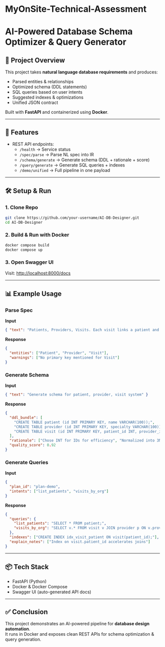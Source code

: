 # MyOnSite-Technical-Assessment
# AI-Powered Database Schema Optimizer & Query Generator

## 📌 Project Overview
This project takes **natural language database requirements** and produces:
- Parsed entities & relationships
- Optimized schema (DDL statements)
- SQL queries based on user intents
- Suggested indexes & optimizations
- Unified JSON contract

Built with **FastAPI** and containerized using **Docker**.

---

## 🚀 Features
- REST API endpoints:
  - `/health` → Service status
  - `/spec/parse` → Parse NL spec into IR
  - `/schema/generate` → Generate schema (DDL + rationale + score)
  - `/query/generate` → Generate SQL queries + indexes
  - `/demo/unified` → Full pipeline in one payload

---

## 🛠️ Setup & Run

### 1. Clone Repo
```bash
git clone https://github.com/your-username/AI-DB-Designer.git
cd AI-DB-Designer
```

### 2. Build & Run with Docker
```bash
docker compose build
docker compose up
```

### 3. Open Swagger UI
Visit: [http://localhost:8000/docs](http://localhost:8000/docs)

---

## 📊 Example Usage

### Parse Spec
**Input**
```json
{ "text": "Patients, Providers, Visits. Each visit links a patient and provider." }
```

**Response**
```json
{
  "entities": ["Patient", "Provider", "Visit"],
  "warnings": ["No primary key mentioned for Visit"]
}
```

### Generate Schema
**Input**
```json
{ "text": "Generate schema for patient, provider, visit system" }
```

**Response**
```json
{
  "ddl_bundle": [
    "CREATE TABLE patient (id INT PRIMARY KEY, name VARCHAR(100));",
    "CREATE TABLE provider (id INT PRIMARY KEY, specialty VARCHAR(100));",
    "CREATE TABLE visit (id INT PRIMARY KEY, patient_id INT, provider_id INT, FOREIGN KEY(patient_id) REFERENCES patient(id), FOREIGN KEY(provider_id) REFERENCES provider(id));"
  ],
  "rationale": ["Chose INT for IDs for efficiency", "Normalized into 3NF"],
  "quality_score": 0.92
}
```

### Generate Queries
**Input**
```json
{
  "plan_id": "plan-demo",
  "intents": ["list_patients", "visits_by_org"]
}
```

**Response**
```json
{
  "queries": {
    "list_patients": "SELECT * FROM patient;",
    "visits_by_org": "SELECT v.* FROM visit v JOIN provider p ON v.provider_id=p.id;"
  },
  "indexes": ["CREATE INDEX idx_visit_patient ON visit(patient_id);"],
  "explain_notes": ["Index on visit.patient_id accelerates joins"]
}
```

--- 

## 📦 Tech Stack
- FastAPI (Python)
- Docker & Docker Compose
- Swagger UI (auto-generated API docs)

---

## ✅ Conclusion
This project demonstrates an AI-powered pipeline for **database design automation**.  
It runs in Docker and exposes clean REST APIs for schema optimization & query generation.
